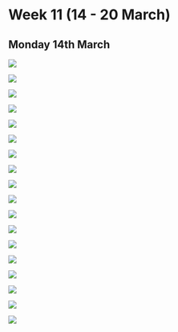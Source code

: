 # Week 11 (14 - 20 March)

## Monday 14th March

![](../../../.gitbook/assets/cpp-for-python-dev.jpg)

![](../../../.gitbook/assets/copy.jpg)

![](../../../.gitbook/assets/commas-password.jpg)

![](../../../.gitbook/assets/cisco.jpg)

![](../../../.gitbook/assets/cat-is-special.jpg)

![](../../../.gitbook/assets/cancel-you.jpg)

![](../../../.gitbook/assets/bug-taxo.jpg)

![](../../../.gitbook/assets/bob-ross-rssi.jpg)

![](../../../.gitbook/assets/blink-motherfucker.jpg)

![](../../../.gitbook/assets/bad-gateway.jpg)

![](../../../.gitbook/assets/backlog.jpg)

![](../../../.gitbook/assets/back-hurt.jpg)

![](../../../.gitbook/assets/astral-proj.jpg)

![](../../../.gitbook/assets/arch-users.jpg)

![](../../../.gitbook/assets/ape-together-strong.jpg)

![](../../../.gitbook/assets/adrenaline-junkies.jpg)

![](../../../.gitbook/assets/about-containers.jpg)

![](../../../.gitbook/assets/1st-rule-of-yaml.jpg)
